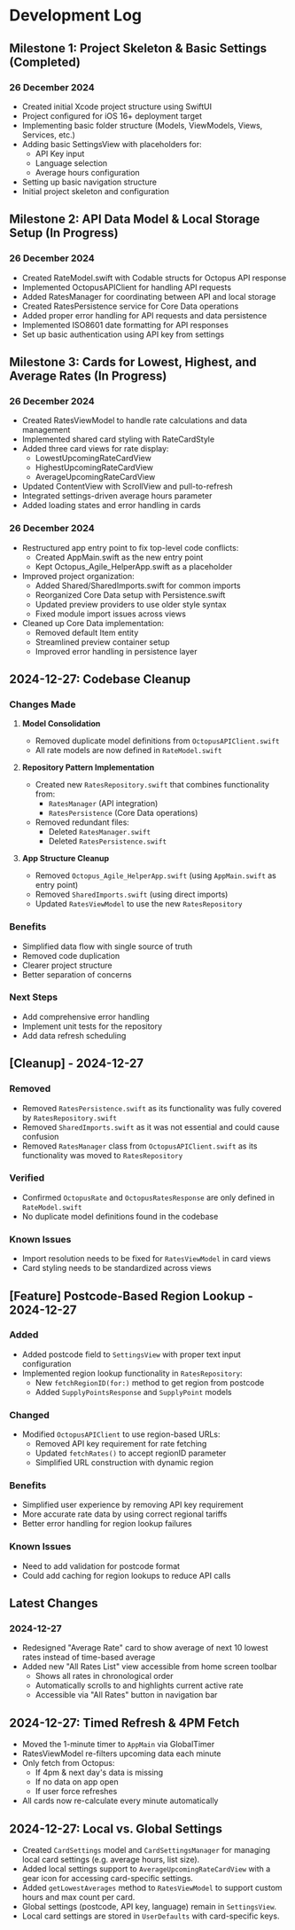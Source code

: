 # Development Log

## Milestone 1: Project Skeleton & Basic Settings (Completed)

### 26 December 2024
- Created initial Xcode project structure using SwiftUI
- Project configured for iOS 16+ deployment target
- Implementing basic folder structure (Models, ViewModels, Views, Services, etc.)
- Adding basic SettingsView with placeholders for:
  - API Key input
  - Language selection
  - Average hours configuration
- Setting up basic navigation structure
- Initial project skeleton and configuration

## Milestone 2: API Data Model & Local Storage Setup (In Progress)

### 26 December 2024
- Created RateModel.swift with Codable structs for Octopus API response
- Implemented OctopusAPIClient for handling API requests
- Added RatesManager for coordinating between API and local storage
- Created RatesPersistence service for Core Data operations
- Added proper error handling for API requests and data persistence
- Implemented ISO8601 date formatting for API responses
- Set up basic authentication using API key from settings

## Milestone 3: Cards for Lowest, Highest, and Average Rates (In Progress)

### 26 December 2024
- Created RatesViewModel to handle rate calculations and data management
- Implemented shared card styling with RateCardStyle
- Added three card views for rate display:
  - LowestUpcomingRateCardView
  - HighestUpcomingRateCardView
  - AverageUpcomingRateCardView
- Updated ContentView with ScrollView and pull-to-refresh
- Integrated settings-driven average hours parameter
- Added loading states and error handling in cards

### 26 December 2024
- Restructured app entry point to fix top-level code conflicts:
  - Created AppMain.swift as the new entry point
  - Kept Octopus_Agile_HelperApp.swift as a placeholder
- Improved project organization:
  - Added Shared/SharedImports.swift for common imports
  - Reorganized Core Data setup with Persistence.swift
  - Updated preview providers to use older style syntax
  - Fixed module import issues across views
- Cleaned up Core Data implementation:
  - Removed default Item entity
  - Streamlined preview container setup
  - Improved error handling in persistence layer 

## 2024-12-27: Codebase Cleanup

### Changes Made
1. **Model Consolidation**
   - Removed duplicate model definitions from `OctopusAPIClient.swift`
   - All rate models are now defined in `RateModel.swift`

2. **Repository Pattern Implementation**
   - Created new `RatesRepository.swift` that combines functionality from:
     - `RatesManager` (API integration)
     - `RatesPersistence` (Core Data operations)
   - Removed redundant files:
     - Deleted `RatesManager.swift`
     - Deleted `RatesPersistence.swift`

3. **App Structure Cleanup**
   - Removed `Octopus_Agile_HelperApp.swift` (using `AppMain.swift` as entry point)
   - Removed `SharedImports.swift` (using direct imports)
   - Updated `RatesViewModel` to use the new `RatesRepository`

### Benefits
- Simplified data flow with single source of truth
- Removed code duplication
- Clearer project structure
- Better separation of concerns

### Next Steps
- Add comprehensive error handling
- Implement unit tests for the repository
- Add data refresh scheduling 

## [Cleanup] - 2024-12-27
### Removed
- Removed `RatesPersistence.swift` as its functionality was fully covered by `RatesRepository.swift`
- Removed `SharedImports.swift` as it was not essential and could cause confusion
- Removed `RatesManager` class from `OctopusAPIClient.swift` as its functionality was moved to `RatesRepository`
### Verified
- Confirmed `OctopusRate` and `OctopusRatesResponse` are only defined in `RateModel.swift`
- No duplicate model definitions found in the codebase
### Known Issues
- Import resolution needs to be fixed for `RatesViewModel` in card views
- Card styling needs to be standardized across views 

## [Feature] Postcode-Based Region Lookup - 2024-12-27
### Added
- Added postcode field to `SettingsView` with proper text input configuration
- Implemented region lookup functionality in `RatesRepository`:
  - New `fetchRegionID(for:)` method to get region from postcode
  - Added `SupplyPointsResponse` and `SupplyPoint` models
### Changed
- Modified `OctopusAPIClient` to use region-based URLs:
  - Removed API key requirement for rate fetching
  - Updated `fetchRates()` to accept regionID parameter
  - Simplified URL construction with dynamic region
### Benefits
- Simplified user experience by removing API key requirement
- More accurate rate data by using correct regional tariffs
- Better error handling for region lookup failures
### Known Issues
- Need to add validation for postcode format
- Could add caching for region lookups to reduce API calls 

## Latest Changes

### 2024-12-27
- Redesigned "Average Rate" card to show average of next 10 lowest rates instead of time-based average
- Added new "All Rates List" view accessible from home screen toolbar
  - Shows all rates in chronological order
  - Automatically scrolls to and highlights current active rate
  - Accessible via "All Rates" button in navigation bar 

## 2024-12-27: Timed Refresh & 4PM Fetch
- Moved the 1-minute timer to `AppMain` via GlobalTimer
- RatesViewModel re-filters upcoming data each minute
- Only fetch from Octopus:
  - If 4pm & next day's data is missing
  - If no data on app open
  - If user force refreshes
- All cards now re-calculate every minute automatically 

## 2024-12-27: Local vs. Global Settings

- Created `CardSettings` model and `CardSettingsManager` for managing local card settings (e.g. average hours, list size).
- Added local settings support to `AverageUpcomingRateCardView` with a gear icon for accessing card-specific settings.
- Added `getLowestAverages` method to `RatesViewModel` to support custom hours and max count per card.
- Global settings (postcode, API key, language) remain in `SettingsView`.
- Local card settings are stored in `UserDefaults` with card-specific keys. 